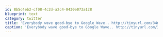 ```yaml
---
id: 8b5c4eb2-cf08-4c2d-a2c4-0430e073a128
blueprint: text
category: twitter
title: 'Everybody wave good-bye to Google Wave.. http://tinyurl.com/34md8z6'
caption: 'Everybody wave good-bye to Google Wave.. http://tinyurl.com/34md8z6'
---
```

